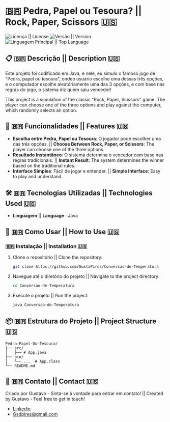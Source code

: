 # :brazil: Pedra, Papel ou Tesoura? || Rock, Paper, Scissors 🇺🇸

![Licença || License](https://img.shields.io/github/license/GuxtaPires/Conversao-de-Temperatura) ![Versão || Version](https://img.shields.io/github/v/release/GuxtaPires/Conversao-de-Temperatura) ![Linguagem Principal || Top Language](https://img.shields.io/github/languages/top/GuxtaPires/Conversao-de-Temperatura)

## 📋 🇧🇷 Descrição || Description 🇺🇸

Este projeto foi codificado em Java, e nele, eu simulo o famoso jogo de "Pedra, papel ou tesoura", ondeo usuário escolhe uma dessas três opções, e o computador escolhe aleatóriamente uma das 3 opções, e com base nas regras do jogo, o sistema diz quem saiu vencedor!

This project is a simulation of the classic "Rock, Paper, Scissors" game. The player can choose one of the three options and play against the computer, which randomly selects an option.

## 🚀 🇧🇷 Funcionalidades || Features 🇺🇸

- **Escolha entre Pedra, Papel ou Tesoura**: O jogador pode escolher uma das três opções. || **Choose Between Rock, Paper, or Scissors**: The player can choose one of the three options.
- **Resultado Instantâneo**: O sistema determina o vencedor com base nas regras tradicionais. || **Instant Result**: The system determines the winner based on the traditional rules.
- **Interface Simples**: Fácil de jogar e entender. || **Simple Interface**: Easy to play and understand.

## 🛠️ 🇧🇷 Tecnologias Utilizadas || Technologies Used 🇺🇸

- **Linguagem** || **Language** : Java

## 🔧 🇧🇷 Como Usar || How to Use 🇺🇸

### 🇧🇷 Instalação || Installation 🇺🇸

1. Clone o repositório || Clone the repository:
    ```bash
    git clone https://github.com/GuxtaPires/Conversao-de-Temperatura
    ```
2. Navegue até o diretório do projeto || Navigate to the project directory:
    ```bash
    cd Conversao-de-Temperatura
    ```

3. Execute o projeto || Run the project:
    ```bash
    java Conversao-de-Temperatura
    ```

## 📦 🇧🇷 Estrutura do Projeto || Project Structure 🇺🇸

```plaintext
Pedra-Papel-Ou-Tesoura/
├── src/
│   ├── # App.java
├── bin/
│   └── ...  # App.class
└── README.md
```

## 📧 🇧🇷 Contato || Contact 🇺🇸
Criado por Gustavo - Sinta-se à vontade para entrar em contato! || Created by Gustavo - Feel free to get in touch!
- [Linkedin](https://www.linkedin.com/in/gustavodasilvapires/)
- Gsdpires@gmail.com
